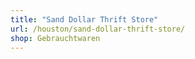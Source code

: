```yaml
---
title: "Sand Dollar Thrift Store"
url: /houston/sand-dollar-thrift-store/
shop: Gebrauchtwaren
---
```

